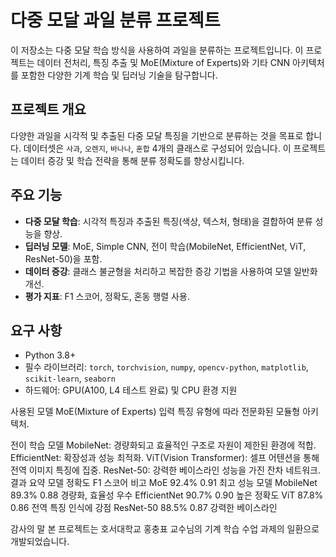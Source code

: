 # 다중 모달 과일 분류 프로젝트

이 저장소는 다중 모달 학습 방식을 사용하여 과일을 분류하는 프로젝트입니다. 이 프로젝트는 데이터 전처리, 특징 추출 및 MoE(Mixture of Experts)와 기타 CNN 아키텍처를 포함한 다양한 기계 학습 및 딥러닝 기술을 탐구합니다.

## 프로젝트 개요

다양한 과일을 시각적 및 추출된 다중 모달 특징을 기반으로 분류하는 것을 목표로 합니다. 데이터셋은 `사과`, `오렌지`, `바나나`, `혼합` 4개의 클래스로 구성되어 있습니다. 이 프로젝트는 데이터 증강 및 학습 전략을 통해 분류 정확도를 향상시킵니다.

## 주요 기능

- **다중 모달 학습**: 시각적 특징과 추출된 특징(색상, 텍스처, 형태)을 결합하여 분류 성능을 향상.
- **딥러닝 모델**: MoE, Simple CNN, 전이 학습(MobileNet, EfficientNet, ViT, ResNet-50)을 포함.
- **데이터 증강**: 클래스 불균형을 처리하고 복잡한 증강 기법을 사용하여 모델 일반화 개선.
- **평가 지표**: F1 스코어, 정확도, 혼동 행렬 사용.

## 요구 사항

- Python 3.8+
- 필수 라이브러리: `torch`, `torchvision`, `numpy`, `opencv-python`, `matplotlib`, `scikit-learn`, `seaborn`
- 하드웨어: GPU(A100, L4 테스트 완료) 및 CPU 환경 지원

사용된 모델
MoE(Mixture of Experts)
입력 특징 유형에 따라 전문화된 모듈형 아키텍처.

전이 학습 모델
MobileNet: 경량화되고 효율적인 구조로 자원이 제한된 환경에 적합.
EfficientNet: 확장성과 성능 최적화.
ViT(Vision Transformer): 셀프 어텐션을 통해 전역 이미지 특징에 집중.
ResNet-50: 강력한 베이스라인 성능을 가진 잔차 네트워크.
결과 요약
모델	정확도	F1 스코어	비고
MoE	92.4%	0.91	최고 성능 모델
MobileNet	89.3%	0.88	경량화, 효율성 우수
EfficientNet	90.7%	0.90	높은 정확도
ViT	87.8%	0.86	전역 특징 인식에 강점
ResNet-50	88.5%	0.87	강력한 베이스라인

감사의 말
본 프로젝트는 호서대학교 홍충표 교수님의 기계 학습 수업 과제의 일환으로 개발되었습니다.

